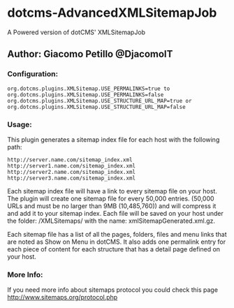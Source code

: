 # dotcms-AdvancedXMLSitemapJob
A Powered version of dotCMS' XMLSitemapJob 

## Author: Giacomo Petillo @DjacomoIT


### Configuration:

```
org.dotcms.plugins.XMLSitemap.USE_PERMALINKS=true to org.dotcms.plugins.XMLSitemap.USE_PERMALINKS=false
org.dotcms.plugins.XMLSitemap.USE_STRUCTURE_URL_MAP=true or org.dotcms.plugins.XMLSitemap.USE_STRUCTURE_URL_MAP=false
```


### Usage:

This plugin generates a sitemap index file for each host with the following path:
```
http://server.name.com/sitemap_index.xml
http://server1.name.com/sitemap_index.xml
http://server2.name.com/sitemap_index.xml
http://server3.name.com/sitemap_index.xml
```
Each sitemap index file will have a link to every sitemap file on your host. The plugin will create one sitemap file for every 50,000 entries. (50,000 URLs and must be no larger than 9MB (10,485,760))
and will compress it and add it to your sitemap index. Each file will be saved on your host under the folder: /XMLSitemaps/ with the name: xmlSitemapGenerated<N>.xml.gz.

Each sitemap file has a list of all the pages, folders, files and menu links that are noted as Show on Menu in dotCMS. It also adds one permalink entry for each piece of
content for each structure that has a detail page defined on your host.
 

### More Info:

If you need more info about sitemaps protocol you could check this page http://www.sitemaps.org/protocol.php




